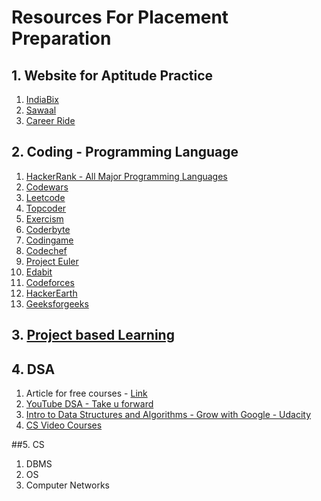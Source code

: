 # Resources For Placement Preparation

## 1. Website for Aptitude Practice
1. [IndiaBix](https://www.indiabix.com/)
2. [Sawaal](https://www.sawaal.com/)
3. [Career Ride](https://www.careerride.com/)

## 2. Coding - Programming Language 
1. [HackerRank - All Major Programming Languages](https://hackerrank.com)
2. [Codewars](https://codewars.com)
3. [Leetcode](https://leetcode.com)
4. [Topcoder](https://topcoder.com)
5. [Exercism](https://exercism.org)
6. [Coderbyte](https://coderbyte.com)
7. [Codingame](https://codingame.com)
8. [Codechef](https://codechef.com)
9. [Project Euler](https://projecteuler.net)
10. [Edabit](https://edabit.com)
11. [Codeforces](https://codeforces.com)
12. [HackerEarth](https://hackerearth.com)
13. [Geeksforgeeks](https://geeksforgeeks.org)


## 3. [Project based Learning ](https://github.com/practical-tutorials/project-based-learning)


## 4. DSA 
1. Article for free courses - [Link](https://inprogrammer.com/top-best-dsa-courses-which-are-100-free/?fbclid=PAAabKy0O-hcYyZpTItkUD2u5fmMG4P_w2IJ6v8UOXw2ThuHlLijBEf2nBrsY)
2. [YouTube DSA - Take u forward](https://youtube.com/@takeUforward)
3. [Intro to Data Structures and Algorithms - Grow with Google - Udacity](https://www.udacity.com/course/data-structures-and-algorithms-in-python--ud513)
4. [CS Video Courses](https://github.com/Developer-Y/cs-video-courses)


##5. CS 
1. DBMS
2. OS
3. Computer Networks
